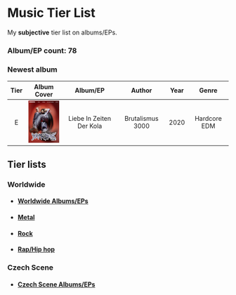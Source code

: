 # Music Tier List

My **subjective** tier list on albums/EPs.

### Album/EP count: 78

### Newest album
| Tier | Album Cover   |      Album/EP      |  Author | Year | Genre |
|:----:|:--------:|:------------------:|:------------:|:----:|:-----:|
| E | <img src="/images/liebe_in_zeiten_der_kola.jpg" alt="Image not found" width="96" height="96"/>  | Liebe In Zeiten Der Kola | Brutalismus 3000 | 2020 | Hardcore EDM


## Tier lists

### Worldwide

- #### [Worldwide Albums/EPs](https://github.com/jaywor1/music_tierlist/blob/main/tier_lists/worldwide/worldwide.md)

- #### [Metal](https://github.com/jaywor1/music_tierlist/blob/main/tier_lists/worldwide/metal.md)

- #### [Rock](https://github.com/jaywor1/music_tierlist/blob/main/tier_lists/worldwide/rock.md)

- #### [Rap/Hip hop](https://github.com/jaywor1/music_tierlist/blob/main/tier_lists/worldwide/rap.md)

### Czech Scene

- #### [Czech Scene Albums/EPs](https://github.com/jaywor1/music_tierlist/blob/main/tier_lists/czech_scene/czech_tier_list.md)
